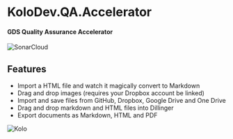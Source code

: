 ﻿# KoloDev.QA.Accelerator
#### GDS Quality Assurance Accelerator 
![SonarCloud](https://sonarcloud.io/images/project_badges/sonarcloud-white.svg)

## Features
- Import a HTML file and watch it magically convert to Markdown
- Drag and drop images (requires your Dropbox account be linked)
- Import and save files from GitHub, Dropbox, Google Drive and One Drive
- Drag and drop markdown and HTML files into Dillinger
- Export documents as Markdown, HTML and PDF

![Kolo](https://www.kolodev.com/logo.png)